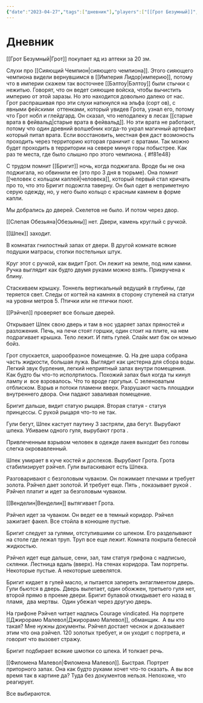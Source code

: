 ```yaml
---
{"date":"2023-04-27","tags":["дневник"],"players":["[[Грот Безумный]]","[[Бригит\|Бригит]]","[[Шпек\|Шпек]]","[[Рэйчел\|Рэйчел]]"],"campaign":"GG Dungeon","metadated":true,"dg-publish":true,"permalink":"/27-aprelya-2023/","dgPassFrontmatter":true}
---
```



# Дневник

[[Грот Безумный\|Грот]] покупает яд из аптеки за 20 зм.

Слухи про [[Сияющий Чемпион\|сияющего чемпиона]]. Этого сияющего чемпиона видели вернувшимся в [[Империя Лидор\|империю]], потому что в империи скажем так восточнее [[Бэлтоу\|Бэлтоу]] были стычки с нежитью. Говорят, что он ведет сияющие войска, чтобы вычистить империю от этой заразы. Но это находится довольно далеко от нас. Грот распрашивая про эти слухи наткнулся на эльфа (сорт ов), с явными фейскими  оттенками, который увидев Грота, узнал его, потому что Грот нобл и глейдгард. Он сказал, что неподалеку в лесах [[старые врата в фейвальд\|старые врата в фейвальд]]. Но эти врата не работают, потому что один древний волшебник когда-то украл магичный артефакт который питал врата. Если восстановить, местная фея даст возмоность проходить через территорию которая граничит с вратами. Так можно будет проходить в территории на севере минуя горы побыстрее. Как раз те места, где было слышно про этого чемпиона.
{ #f81e48}


С трудом помнит [[Бригит]] ночь, когда поджигала. Вроде бы не она поджигала, но обвинили ее (это про 3 дня в тюрьме). Она помнит [[человек с кольцом каплей\|человека]], который первый стал кричать про то, что это Бригит подожгла таверну. Он был одет в неприметную серую одежду, но, у него было кольцо с красным камнем в форме капли.

Мы добрались до дверей. Скелетов не было. И потом через двор.

[[Слепая Обезьяна\|Обезьяны]] нет. Двери, камень круглый с ручкой.

[[Шпек]] заходит.

В комнатах гнилостный запах от двери. В другой комнате всякие подушки матрасы, стопки постельных штук.

Круг этот с ручкой, как видит Грот. Он лежит на земле, под ним камни. Ручка выглядит как будто двумя руками можно взять. Прикручена к блину.

Стаскиваем крышку. Тоннель вертикальный ведущий в глубины, где теряется свет. Следы от когтей на камнях в сторону ступеней на статуи на уровни метров 5. Птички или не птички поют.

[[Рэйчел]] проверяет все больше дверей.

Открывает Шпек свою дверь и там в нос ударяет запах пряностей и разложения. Печь, на печи стоят горшки, один стоит на плите, на нем подрагивает крышка. Тело лежит. И пять гулей. Слайк мит бэк он мэнью бойз.

Грот спускается, шарообразное помещение. Q. На дне шара собрана часть жидкости, большая лужа. Выглядит как цистерна для сбора воды. Легкий звук бурления, легкий неприятный запах внутри помещения. Как будто бы что-то исполртилось. Похожий запах был когда ты кинул лампу и  все взровалось. Что то вроде гаргульи. С зеленоватым отблиском. Взрыв и потоки пламени вверх. Разрушают часть площадки внутреннего двора. Они падают заваливая помещение.

Бригит дальше, видит статую рыцаря. Вторая статуя - статуя принцессы. С рукой рыцаря что-то не так.

Гули бегут, Шпек кастует паутину 3 застряли, два бегут. Вырубают шпека. Убиваем одного гуля, вырубают грота .

Привлеченным взрывом человек в одежде лакея выходит без головы слегка окровавленный.

Шпек умирает в куче костей и доспехов. Вырубают Грота. Грота стабилизирует рэйчел. Гули вытаскивают есть Шпека.

Разговаривают с безголовым чуваком. Он пожимает плечами и требует золота. Рэйчел дает золотой. И требует еще. Пять , показывает рукой . Рэйчел платит и идет за безголовым чуваком.

[[Венделин\|Венделин]] вытягивает Грота.

Рэйчел идет за чуваком. Он ведет ее в темный коридор. Рэйчел зажигает факел. Все стойла в конюшне пустые.

Бригит следует за гулями, отступившими со шпеком. Его разделывают на столе где лежал труп. Труп все еще лежит. Комната покрыта белесой жидкостью.

Рэйчел идет еще дальше, сени, зал, там статуя грифона с надписью, склянки. Лестница вдаль (вверх). На стенах коридора. Там портреты. Некоторые пустые. А некоторые шевелятся.

Бригит кидает в гулей масло, и пытается запереть энтаглментом дверь. Гули бьются в дверь. Дверь вылетает, один обожжен, третьего гуля нет, второй прямо в проеме двери. Бригит булавой откидывает его назад в пламя,  два мертвы.  Один убежал через другую дверь.

На грифоне Рэйчел читает надпись Courage vindicated. На портрете [[Джирорамо Малевол\|Джирорамо Малевол]], обманщик.  А вы кто такая? Мне нужны документы. Рэйчел достает чеснок и доказывает этим что она рэйчел. 120 золотых требует, и он уходит с портрета, и говорит что вызовет стражу.

Бригит подбирает всякие шмотки со шпека. И толкает речь.

[[Филомена Малевол\|Филомена Малевол]]. Быстрая. Портрет приторного запах. Она как будто руками хочет что-то сказать. А вы все время так в картине да? Туда без документов нельзя. Непохоже, что реагирует.

Все выбираются.